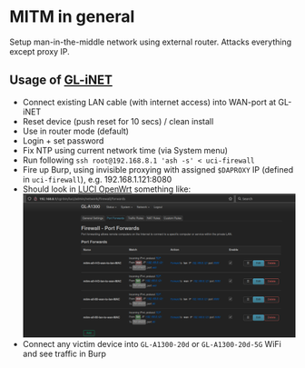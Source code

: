 # MITM in general
Setup man-in-the-middle network using external router. Attacks everything except proxy IP.

## Usage of [GL-iNET](https://www.gl-inet.com/products/gl-a1300/)
* Connect existing LAN cable (with internet access) into WAN-port at GL-iNET
* Reset device (push reset for 10 secs) / clean install
* Use in router mode (default)
* Login + set password
* Fix NTP using current network time (via System menu)
* Run following `ssh root@192.168.8.1 'ash -s' < uci-firewall`
* Fire up Burp, using invisible proxying with assigned `$DAPROXY` IP (defined in `uci-firewall`), e.g. 192.168.1.121:8080
* Should look in [LUCI OpenWrt](http://192.168.8.1/cgi-bin/luci) something like:
![port forward rules](firewall.png)
* Connect any victim device into `GL-A1300-20d` or `GL-A1300-20d-5G` WiFi and see traffic in Burp
